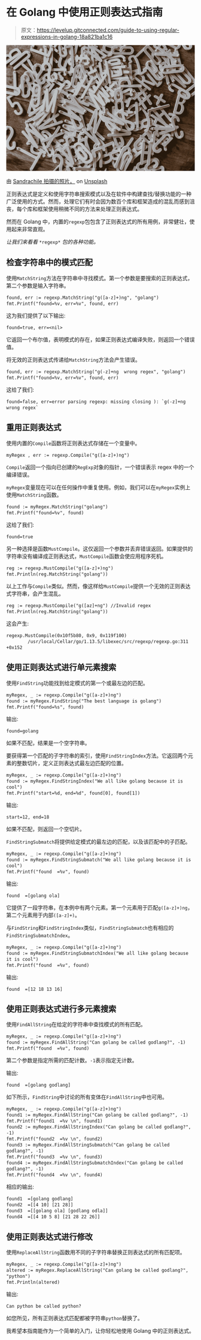 # 在 Golang 中使用正则表达式指南

> 原文：<https://levelup.gitconnected.com/guide-to-using-regular-expressions-in-golang-18a821ba1c16>

![](img/0b8797c6ba32859e87c147a16b26a639.png)

由 [Sandrachile 拍摄的照片。](https://unsplash.com/@sandrachile?utm_source=unsplash&utm_medium=referral&utm_content=creditCopyText) on [Unsplash](https://unsplash.com/s/photos/alphabet?utm_source=unsplash&utm_medium=referral&utm_content=creditCopyText)

正则表达式是定义和使用字符串搜索模式以及在软件中构建查找/替换功能的一种广泛使用的方式。然而，处理它们有时会因为数百个库和框架造成的混乱而感到沮丧，每个库和框架使用稍微不同的方法来处理正则表达式。

然而在 Golang 中，内置的`regexp`包包含了正则表达式的所有用例，非常健壮，使用起来非常直观。

*让我们来看看* `*regexp*` *包的各种功能。*

## 检查字符串中的模式匹配

使用`MatchString`方法在字符串中寻找模式。第一个参数是要搜索的正则表达式，第二个参数是输入字符串。

```
found, err := regexp.MatchString("g([a-z]+)ng", "golang")
fmt.Printf("found=%v, err=%v", found, err)
```

这为我们提供了以下输出:

```
found=true, err=<nil>
```

它返回一个布尔值，表明模式的存在，如果正则表达式编译失败，则返回一个错误值。

将无效的正则表达式传递给`MatchString`方法会产生错误。

```
found, err := regexp.MatchString("g(-z]+ng  wrong regex", "golang")
fmt.Printf("found=%v, err=%v", found, err)
```

这给了我们:

```
found=false, err=error parsing regexp: missing closing ): `g(-z]+ng  wrong regex`
```

## 重用正则表达式

使用内置的`Compile`函数将正则表达式存储在一个变量中。

```
myRegex , err := regexp.Compile("g([a-z]+)ng")
```

`Compile`返回一个指向已创建的`RegExp`对象的指针，一个错误表示 regex 中的一个编译错误。

`myRegex`变量现在可以在任何操作中重复使用。例如，我们可以在`myRegex`实例上使用`MatchString`函数。

```
found := myRegex.MatchString("golang")
fmt.Printf("found=%v", found)
```

这给了我们:

```
found=true
```

另一种选择是函数`MustCompile`。这仅返回一个参数并丢弃错误返回。如果提供的字符串没有编译成正则表达式，`MustCompile`函数会使应用程序死机。

```
reg := regexp.MustCompile("g([a-z]+)ng")
fmt.Println(reg.MatchString("golang"))
```

以上工作与`Compile`类似。然而，像这样给`MustCompile`提供一个无效的正则表达式字符串，会产生混乱。

```
reg := regexp.MustCompile("g([az]+ng") //Invalid regex
fmt.Println(reg.MatchString("golang"))
```

这会产生:

```
regexp.MustCompile(0x10f5b80, 0x9, 0x119f100)
        /usr/local/Cellar/go/1.13.5/libexec/src/regexp/regexp.go:311 +0x152
```

## 使用正则表达式进行单元素搜索

使用`FindString`功能找到给定模式的第一个或最左边的匹配。

```
myRegex, _ := regexp.Compile("g([a-z]+)ng")
found := myRegex.FindString("The best language is golang")
fmt.Printf("found=%s", found)
```

输出:

```
found=golang
```

如果不匹配，结果是一个空字符串。

要获得第一个匹配的子字符串的索引，使用`FindStringIndex`方法。它返回两个元素的整数切片，定义正则表达式最左边匹配的位置。

```
myRegex, _ := regexp.Compile("g([a-z]+)ng")
found := myRegex.FindStringIndex("We all like golang because it is cool")
fmt.Printf("start=%d, end=%d", found[0], found[1])
```

输出:

```
start=12, end=18
```

如果不匹配，则返回一个空切片。

`FindStringSubmatch`将提供给定模式的最左边的匹配，以及该匹配中的子匹配。

```
myRegex, _ := regexp.Compile("g([a-z]+)ng")
found := myRegex.FindStringSubmatch("We all like golang because it is cool")
fmt.Printf("found  =%v", found)
```

输出:

```
found  =[golang ola]
```

它提供了一段字符串，在本例中有两个元素。第一个元素用于匹配`g([a-z]+)ng`，第二个元素用于内部`([a-z]+)`。

与`FindString`和`FindStringIndex`类似，`FindStringSubmatch`也有相应的`FindStringSubmatchIndex`。

```
myRegex, _ := regexp.Compile("g([a-z]+)ng")
found := myRegex.FindStringSubmatchIndex("We all like golang because it is cool")
fmt.Printf("found  =%v", found)
```

输出:

```
found  =[12 18 13 16]
```

## 使用正则表达式进行多元素搜索

使用`FindAllString`在给定的字符串中查找模式的所有匹配。

```
myRegex, _ := regexp.Compile("g([a-z]+)ng")
found := myRegex.FindAllString("Can golang be called godlang?", -1)
fmt.Printf("found  =%v", found)
```

第二个参数是指定所需的匹配计数。`-1`表示指定无计数。

输出:

```
found  =[golang godlang]
```

如下所示，`FindString`中讨论的所有变体在`FindAllString`中也可用。

```
myRegex, _ := regexp.Compile("g([a-z]+)ng")
found1 := myRegex.FindAllString("Can golang be called godlang?", -1)
fmt.Printf("found1  =%v \n", found1)
found2 := myRegex.FindAllStringIndex("Can golang be called godlang?", -1)
fmt.Printf("found2  =%v \n", found2)
found3 := myRegex.FindAllStringSubmatch("Can golang be called godlang?", -1)
fmt.Printf("found3  =%v \n", found3)
found4 := myRegex.FindAllStringSubmatchIndex("Can golang be called godlang?", -1)
fmt.Printf("found4  =%v \n", found4)
```

相应的输出:

```
found1  =[golang godlang] 
found2  =[[4 10] [21 28]] 
found3  =[[golang ola] [godlang odla]] 
found4  =[[4 10 5 8] [21 28 22 26]]
```

## 使用正则表达式进行修改

使用`ReplaceAllString`函数用不同的子字符串替换正则表达式的所有匹配项。

```
myRegex, _ := regexp.Compile("g([a-z]+)ng")
altered := myRegex.ReplaceAllString("Can golang be called godlang?", "python")
fmt.Println(altered)
```

输出:

```
Can python be called python?
```

如您所见，所有正则表达式匹配都被字符串`python`替换了。

我希望本指南能作为一个简单的入门，让你轻松地使用 Golang 中的正则表达式。
